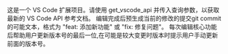 <!-- 使用此文件为 Copilot 提供工作区特定的自定义指令。详情请访问 https://code.visualstudio.com/docs/copilot/copilot-customization#_use-a-githubcopilotinstructionsmd-file -->
这是一个 VS Code 扩展项目。请使用 get_vscode_api 并传入查询参数，以获取最新的 VS Code API 参考文档。
编辑完成后预生成当前的修改的提交git commit的可能文本，格式为 "feat: 添加新功能" 或 "fix: 修复问题"。
每次编辑核心功能后帮助用户更新版本号的最后一位,在可能是较大变更时版本时提示用户手动更新前面的版本号。